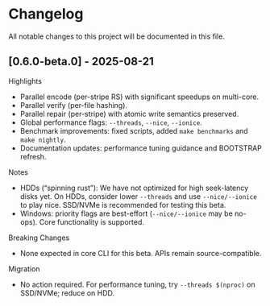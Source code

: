 # Changelog

All notable changes to this project will be documented in this file.

## [0.6.0-beta.0] - 2025-08-21

Highlights
- Parallel encode (per-stripe RS) with significant speedups on multi-core.
- Parallel verify (per-file hashing).
- Parallel repair (per-stripe) with atomic write semantics preserved.
- Global performance flags: `--threads`, `--nice`, `--ionice`.
- Benchmark improvements: fixed scripts, added `make benchmarks` and `make nightly`.
- Documentation updates: performance tuning guidance and BOOTSTRAP refresh.

Notes
- HDDs (“spinning rust”): We have not optimized for high seek-latency disks yet. On HDDs, consider lower `--threads` and use `--nice/--ionice` to play nice. SSD/NVMe is recommended for testing this beta.
- Windows: priority flags are best-effort (`--nice/--ionice` may be no-ops). Core functionality is supported.

Breaking Changes
- None expected in core CLI for this beta. APIs remain source-compatible.

Migration
- No action required. For performance tuning, try `--threads $(nproc)` on SSD/NVMe; reduce on HDD.


